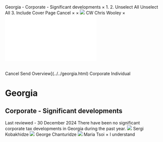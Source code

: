 Georgia - Corporate - Significant developments
×
1.
2.
Unselect All
Unselect All
3.
Include Cover Page
Cancel
×
×
![](../../-/media/world-wide-tax-summaries/attachments/global---chris-wooley.ashx%3Frev=ac5e5f3223b34096b1afc2a6009c7320&revision=ac5e5f32-23b3-4096-b1af-c2a6009c7320&hash=859B7ADC84DC2CBEC9760E9E6EE7DE6D0A8BFCDF)
CW
Chris Wooley
×
![](significant-developments.html)
######
Cancel
Send
Overview](../../georgia.html)
Corporate
Individual
# Georgia
## Corporate - Significant developments
Last reviewed - 30 December 2024
There have been no significant corporate tax developments in Georgia during the past year.
![](../../-/media/world-wide-tax-summaries/attachments/georgia---sergi_kobakhidze.ashx%3Frev=742b502eb239466f9dcd72fcc47a6992&revision=742b502e-b239-466f-9dcd-72fcc47a6992&hash=4BA55DBF676CD7707C090393873BB14CEADC5752)
Sergi Kobakhidze
![](../../-/media/world-wide-tax-summaries/attachments/georgia---george_chanturidze.ashx%3Frev=a99c7e6721684118877924ed6cb3ece9&revision=a99c7e67-2168-4118-8779-24ed6cb3ece9&hash=9FA94B811AF02EDDA87C8609A4536C13B7584E8D)
George Chanturidze
![](../../-/media/world-wide-tax-summaries/attachments/georgia---maria_tsoi.ashx%3Frev=b9a6b26b70a9493e9d0ec9a660dc6932&revision=b9a6b26b-70a9-493e-9d0e-c9a660dc6932&hash=484C9EFF68B4C24A6C7B4815638D8301E95CEDC8)
Maria Tsoi
×
I understand